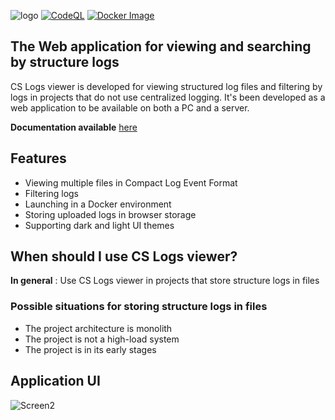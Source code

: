 ![logo](https://github.com/StefjJHK/cs-logs-viewer/assets/66734934/382ffaa3-1486-49ef-acaa-61e251999706)
[![CodeQL](https://github.com/StefjJHK/cs-log-viewer/actions/workflows/codeql.yml/badge.svg)](https://github.com/StefjJHK/cs-log-viewer/actions/workflows/codeql.yml)
[![Docker Image](https://github.com/StefjJHK/cs-log-viewer/actions/workflows/docker-image.yml/badge.svg)](https://github.com/StefjJHK/cs-log-viewer/actions/workflows/docker-image.yml)

## The Web application for viewing and searching by structure logs

CS Logs viewer is developed for viewing structured log files and filtering by logs in projects that do not use centralized logging.
It's been developed as a web application to be available on both a PC and a server.

**Documentation available** [here](https://stefjjhk.github.io/cs-logs-viewer/)
## Features
- Viewing multiple files in Compact Log Event Format
- Filtering logs
- Launching in a Docker environment
- Storing uploaded logs in browser storage
- Supporting dark and light UI themes

## When should I use CS Logs viewer?
**In general** : Use CS Logs viewer in projects that store structure logs in files

### Possible situations for storing structure logs in files
- The project architecture is monolith
- The project is not a high-load system
- The project is in its early stages

## Application UI

![Screen2](https://github.com/StefjJHK/cs-logs-viewer/assets/66734934/22500d10-d0a7-4c1e-9a5f-ccbc49a6368a)
